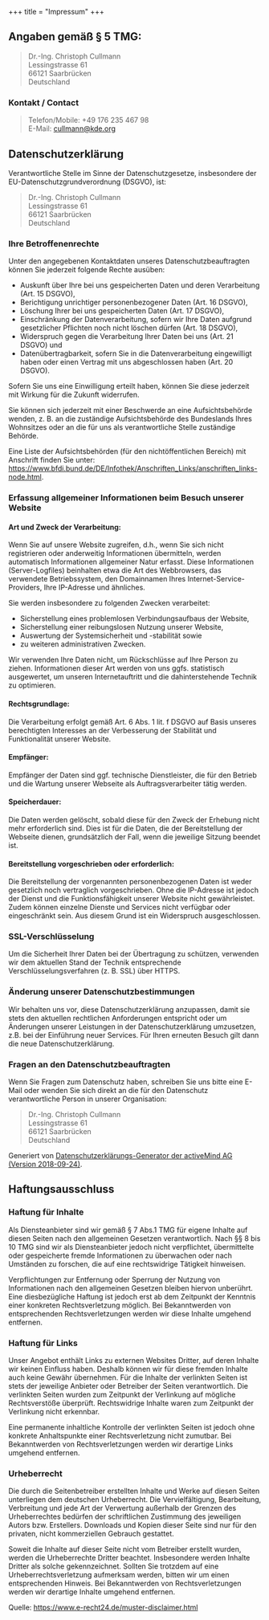 +++
title = "Impressum"
+++

## Angaben gemäß § 5 TMG:

> Dr.-Ing. Christoph Cullmann<br>
> Lessingstrasse 61<br>
> 66121 Saarbrücken<br>
> Deutschland

### Kontakt / Contact

> Telefon/Mobile: +49 176 235 467 98<br>
> E-Mail: cullmann@kde.org

## Datenschutzerklärung

Verantwortliche Stelle im Sinne der Datenschutzgesetze, insbesondere der EU-Datenschutzgrundverordnung (DSGVO), ist:

> Dr.-Ing. Christoph Cullmann<br>
> Lessingstrasse 61<br>
> 66121 Saarbrücken<br>
> Deutschland

### Ihre Betroffenenrechte

Unter den angegebenen Kontaktdaten unseres Datenschutzbeauftragten können Sie jederzeit folgende Rechte ausüben:

* Auskunft über Ihre bei uns gespeicherten Daten und deren Verarbeitung (Art. 15 DSGVO),
* Berichtigung unrichtiger personenbezogener Daten (Art. 16 DSGVO),
* Löschung Ihrer bei uns gespeicherten Daten (Art. 17 DSGVO),
* Einschränkung der Datenverarbeitung, sofern wir Ihre Daten aufgrund gesetzlicher Pflichten noch nicht löschen dürfen (Art. 18 DSGVO),
* Widerspruch gegen die Verarbeitung Ihrer Daten bei uns (Art. 21 DSGVO) und
* Datenübertragbarkeit, sofern Sie in die Datenverarbeitung eingewilligt haben oder einen Vertrag mit uns abgeschlossen haben (Art. 20 DSGVO).

Sofern Sie uns eine Einwilligung erteilt haben, können Sie diese jederzeit mit Wirkung für die Zukunft widerrufen.

Sie können sich jederzeit mit einer Beschwerde an eine Aufsichtsbehörde wenden, z. B. an die zuständige Aufsichtsbehörde des Bundeslands Ihres Wohnsitzes oder an die für uns als verantwortliche Stelle zuständige Behörde.

Eine Liste der Aufsichtsbehörden (für den nichtöffentlichen Bereich) mit Anschrift finden Sie unter: <a href="https://www.bfdi.bund.de/DE/Infothek/Anschriften_Links/anschriften_links-node.html" target="_blank" rel="nofollow noopener">https://www.bfdi.bund.de/DE/Infothek/Anschriften_Links/anschriften_links-node.html</a>.

### Erfassung allgemeiner Informationen beim Besuch unserer Website

#### Art und Zweck der Verarbeitung:

Wenn Sie auf unsere Website zugreifen, d.h., wenn Sie sich nicht registrieren oder anderweitig Informationen übermitteln, werden automatisch Informationen allgemeiner Natur erfasst. Diese Informationen (Server-Logfiles) beinhalten etwa die Art des Webbrowsers, das verwendete Betriebssystem, den Domainnamen Ihres Internet-Service-Providers, Ihre IP-Adresse und ähnliches.

Sie werden insbesondere zu folgenden Zwecken verarbeitet:

* Sicherstellung eines problemlosen Verbindungsaufbaus der Website,
* Sicherstellung einer reibungslosen Nutzung unserer Website,
* Auswertung der Systemsicherheit und -stabilität sowie
* zu weiteren administrativen Zwecken.

Wir verwenden Ihre Daten nicht, um Rückschlüsse auf Ihre Person zu ziehen. Informationen dieser Art werden von uns ggfs. statistisch ausgewertet, um unseren Internetauftritt und die dahinterstehende Technik zu optimieren.

#### Rechtsgrundlage:

Die Verarbeitung erfolgt gemäß Art. 6 Abs. 1 lit. f DSGVO auf Basis unseres berechtigten Interesses an der Verbesserung der Stabilität und Funktionalität unserer Website.

#### Empfänger:

Empfänger der Daten sind ggf. technische Dienstleister, die für den Betrieb und die Wartung unserer Webseite als Auftragsverarbeiter tätig werden.

#### Speicherdauer:

Die Daten werden gelöscht, sobald diese für den Zweck der Erhebung nicht mehr erforderlich sind. Dies ist für die Daten, die der Bereitstellung der Webseite dienen, grundsätzlich der Fall, wenn die jeweilige Sitzung beendet ist.

#### Bereitstellung vorgeschrieben oder erforderlich:

Die Bereitstellung der vorgenannten personenbezogenen Daten ist weder gesetzlich noch vertraglich vorgeschrieben. Ohne die IP-Adresse ist jedoch der Dienst und die Funktionsfähigkeit unserer Website nicht gewährleistet. Zudem können einzelne Dienste und Services nicht verfügbar oder eingeschränkt sein. Aus diesem Grund ist ein Widerspruch ausgeschlossen.

### SSL-Verschlüsselung
Um die Sicherheit Ihrer Daten bei der Übertragung zu schützen, verwenden wir dem aktuellen Stand der Technik entsprechende Verschlüsselungsverfahren (z. B. SSL) über HTTPS.

### Änderung unserer Datenschutzbestimmungen

Wir behalten uns vor, diese Datenschutzerklärung anzupassen, damit sie stets den aktuellen rechtlichen Anforderungen entspricht oder um Änderungen unserer Leistungen in der Datenschutzerklärung umzusetzen, z.B. bei der Einführung neuer Services. Für Ihren erneuten Besuch gilt dann die neue Datenschutzerklärung.

### Fragen an den Datenschutzbeauftragten

Wenn Sie Fragen zum Datenschutz haben, schreiben Sie uns bitte eine E-Mail oder wenden Sie sich direkt an die für den Datenschutz verantwortliche Person in unserer Organisation:

> Dr.-Ing. Christoph Cullmann<br>
> Lessingstrasse 61<br>
> 66121 Saarbrücken<br>
> Deutschland

Generiert von [Datenschutzerklärungs-Generator der activeMind AG (Version 2018-09-24)](https://www.activemind.de/datenschutz/datenschutzhinweis-generator/).

## Haftungsausschluss

### Haftung für Inhalte

Als Diensteanbieter sind wir gemäß § 7 Abs.1 TMG für eigene Inhalte auf diesen Seiten nach den allgemeinen Gesetzen verantwortlich. Nach §§ 8 bis 10 TMG sind wir als Diensteanbieter jedoch nicht verpflichtet, übermittelte oder gespeicherte fremde Informationen zu überwachen oder nach Umständen zu forschen, die auf eine rechtswidrige Tätigkeit hinweisen.

Verpflichtungen zur Entfernung oder Sperrung der Nutzung von Informationen nach den allgemeinen Gesetzen bleiben hiervon unberührt. Eine diesbezügliche Haftung ist jedoch erst ab dem Zeitpunkt der Kenntnis einer konkreten Rechtsverletzung möglich. Bei Bekanntwerden von entsprechenden Rechtsverletzungen werden wir diese Inhalte umgehend entfernen.

### Haftung für Links

Unser Angebot enthält Links zu externen Websites Dritter, auf deren Inhalte wir keinen Einfluss haben. Deshalb können wir für diese fremden Inhalte auch keine Gewähr übernehmen. Für die Inhalte der verlinkten Seiten ist stets der jeweilige Anbieter oder Betreiber der Seiten verantwortlich. Die verlinkten Seiten wurden zum Zeitpunkt der Verlinkung auf mögliche Rechtsverstöße überprüft. Rechtswidrige Inhalte waren zum Zeitpunkt der Verlinkung nicht erkennbar.

Eine permanente inhaltliche Kontrolle der verlinkten Seiten ist jedoch ohne konkrete Anhaltspunkte einer Rechtsverletzung nicht zumutbar. Bei Bekanntwerden von Rechtsverletzungen werden wir derartige Links umgehend entfernen.

### Urheberrecht

Die durch die Seitenbetreiber erstellten Inhalte und Werke auf diesen Seiten unterliegen dem deutschen Urheberrecht. Die Vervielfältigung, Bearbeitung, Verbreitung und jede Art der Verwertung außerhalb der Grenzen des Urheberrechtes bedürfen der schriftlichen Zustimmung des jeweiligen Autors bzw. Erstellers. Downloads und Kopien dieser Seite sind nur für den privaten, nicht kommerziellen Gebrauch gestattet.

Soweit die Inhalte auf dieser Seite nicht vom Betreiber erstellt wurden, werden die Urheberrechte Dritter beachtet. Insbesondere werden Inhalte Dritter als solche gekennzeichnet. Sollten Sie trotzdem auf eine Urheberrechtsverletzung aufmerksam werden, bitten wir um einen entsprechenden Hinweis. Bei Bekanntwerden von Rechtsverletzungen werden wir derartige Inhalte umgehend entfernen.

Quelle: https://www.e-recht24.de/muster-disclaimer.html
